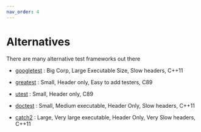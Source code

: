 ```yaml
---
nav_order: 4
---
```


# Alternatives

There are many alternative test frameworks out there

* [googletest](https://github.com/google/googletest) : Big Corp, Large Executable Size, Slow headers, C++11

* [greatest](https://github.com/silentbicycle/greatest) : Small, Header only, Easy to add testers, C89

* [utest](https://github.com/evolutional/utest) : Small, Header only, C89

* [doctest](https://github.com/onqtam/doctest) : Small, Medium executable, Header Only, Slow headers, C++11

* [catch2](https://github.com/catchorg/Catch2) : Large, Very large executable, Header Only, Very Slow headers, C++11
